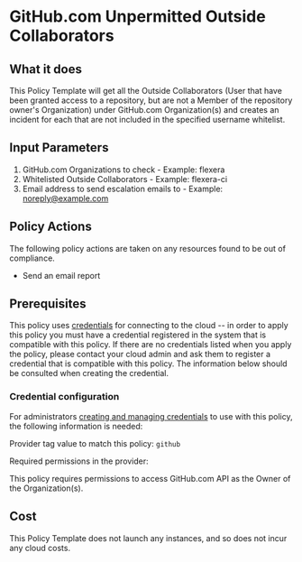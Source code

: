 # GitHub.com Unpermitted Outside Collaborators

## What it does

This Policy Template will get all the Outside Collaborators (User that have been granted access to a repository, but are not a Member of the repository owner's Organization) under GitHub.com Organization(s) and creates an incident for each that are not included in the specified username whitelist.

## Input Parameters

1. GitHub.com Organizations to check - Example: flexera
1. Whitelisted Outside Collaborators - Example: flexera-ci
1. Email address to send escalation emails to - Example: noreply@example.com

## Policy Actions

The following policy actions are taken on any resources found to be out of compliance.

- Send an email report

## Prerequisites

This policy uses [credentials](https://docs.rightscale.com/policies/users/guides/credential_management.html)
for connecting to the cloud -- in order to apply this policy you must have a credential registered in the system that is compatible with this policy. If there are no
credentials listed when you apply the policy, please contact your cloud admin and ask them to register a credential that is compatible with this policy. The information below should be consulted when creating the credential.

### Credential configuration

For administrators [creating and managing credentials](https://docs.rightscale.com/policies/users/guides/credential_management.html) to use with this policy, the following information is needed:

Provider tag value to match this policy: `github`

Required permissions in the provider:

This policy requires permissions to access GitHub.com API as the Owner of the Organization(s).

## Cost

This Policy Template does not launch any instances, and so does not incur any cloud costs.
